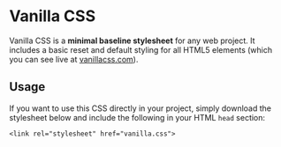 # Vanilla CSS

Vanilla CSS is a <b>minimal baseline stylesheet</b> for any web project. It includes a basic reset and default styling for all HTML5 elements (which you can see live at <a href="https://vanillacss.com">vanillacss.com</a>).

## Usage

If you want to use this CSS directly in your project, simply download the stylesheet below and include the following in your HTML `head` section:

```
<link rel="stylesheet" href="vanilla.css">
```
